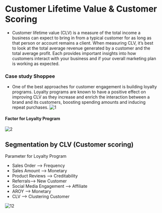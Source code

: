 # Customer Lifetime Value & Customer Scoring
* Customer lifetime value (CLV) is a measure of the total income a business can expect to bring in from a typical customer for as long as that person or account remains a client.
When measuring CLV, it’s best to look at the total average revenue generated by a customer and the total average profit. Each provides important insights into how customers interact with your business and if your overall marketing plan is working as expected.


### Case study Shoppee
* One of the best approaches for customer engagement is building loyalty programs. Loyalty programs are known to have a positive effect on improving CLV as they increase and enrich the interaction between a brand and its customers, boosting spending amounts and inducing repeat purchases.
![1](https://github.com/Piriyaa/MADT8101-Customer-Analytics/assets/128346376/27bf2d4d-d947-464d-b7b8-1cb93e133d99)

#### Factor for Loyalty Program
![2](https://github.com/Piriyaa/MADT8101-Customer-Analytics/assets/128346376/daa443a3-cb3c-47e7-9f29-80cfe74a0dfd)

## Segmentation by CLV (Customer scoring)
Parameter for Loyalty Program

* Sales Order --> Frequency
* Sales Amount --> Monetary
* Product Reviews --> Creditability
* Referrals--> New Customer
* Social Media Engagement --> Affiliate
* AROY --> Monetary
* CLV --> Clustering Customer

![12](https://github.com/Piriyaa/MADT8101-Customer-Analytics/assets/128346376/9c603237-a406-4d74-adc4-7e76c472fcf9)









